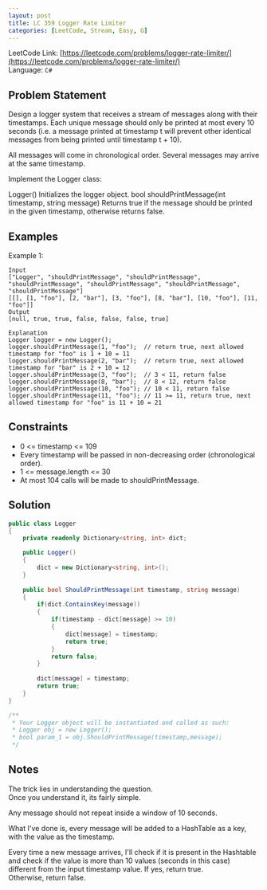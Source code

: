 ```yaml
---
layout: post
title: LC 359 Logger Rate Limiter
categories: [LeetCode, Stream, Easy, G]
---
```


LeetCode Link: [https://leetcode.com/problems/logger-rate-limiter/](https://leetcode.com/problems/logger-rate-limiter/)  
Language: `C#`

## Problem Statement

Design a logger system that receives a stream of messages along with their timestamps. Each unique message should only be printed at most every 10 seconds (i.e. a message printed at timestamp t will prevent other identical messages from being printed until timestamp t + 10).

All messages will come in chronological order. Several messages may arrive at the same timestamp.

Implement the Logger class:

Logger() Initializes the logger object.
bool shouldPrintMessage(int timestamp, string message) Returns true if the message should be printed in the given timestamp, otherwise returns false.

## Examples

Example 1:

```
Input
["Logger", "shouldPrintMessage", "shouldPrintMessage", "shouldPrintMessage", "shouldPrintMessage", "shouldPrintMessage", "shouldPrintMessage"]
[[], [1, "foo"], [2, "bar"], [3, "foo"], [8, "bar"], [10, "foo"], [11, "foo"]]
Output
[null, true, true, false, false, false, true]

Explanation
Logger logger = new Logger();
logger.shouldPrintMessage(1, "foo");  // return true, next allowed timestamp for "foo" is 1 + 10 = 11
logger.shouldPrintMessage(2, "bar");  // return true, next allowed timestamp for "bar" is 2 + 10 = 12
logger.shouldPrintMessage(3, "foo");  // 3 < 11, return false
logger.shouldPrintMessage(8, "bar");  // 8 < 12, return false
logger.shouldPrintMessage(10, "foo"); // 10 < 11, return false
logger.shouldPrintMessage(11, "foo"); // 11 >= 11, return true, next allowed timestamp for "foo" is 11 + 10 = 21
```


## Constraints  

* 0 <= timestamp <= 109
* Every timestamp will be passed in non-decreasing order (chronological order).
* 1 <= message.length <= 30
* At most 104 calls will be made to shouldPrintMessage.

## Solution

``` csharp
public class Logger 
{   
    private readonly Dictionary<string, int> dict;

    public Logger() 
    {
        dict = new Dictionary<string, int>();
    }
    
    public bool ShouldPrintMessage(int timestamp, string message) 
    {        
        if(dict.ContainsKey(message))
        {
            if(timestamp - dict[message] >= 10)
            {
                dict[message] = timestamp;
                return true;
            }
            return false;
        }
        
        dict[message] = timestamp;
        return true;        
    }
}

/**
 * Your Logger object will be instantiated and called as such:
 * Logger obj = new Logger();
 * bool param_1 = obj.ShouldPrintMessage(timestamp,message);
 */
```

## Notes

The trick lies in understanding the question.  
Once you understand it, its fairly simple.  

Any message should not repeat inside a window of 10 seconds.

What I've done is, every message will be added to a HashTable as a key, with the value as the timestamp.

Every time a new message arrives, I'll check if it is present in the Hashtable and check if the value is more than 10 values (seconds in this case) different from the input timestamp value.
If yes, return true.  
Otherwise, return false.